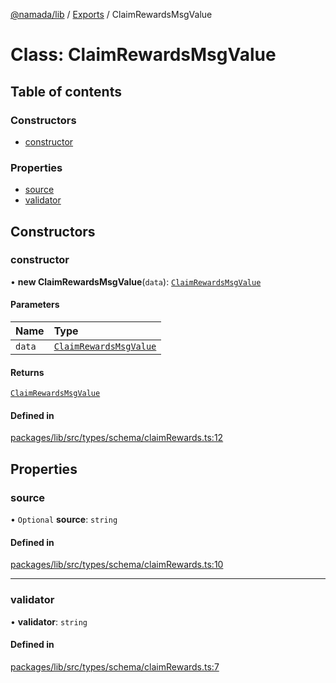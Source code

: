 [@namada/lib](../README.md) / [Exports](../modules.md) / ClaimRewardsMsgValue

# Class: ClaimRewardsMsgValue

## Table of contents

### Constructors

- [constructor](ClaimRewardsMsgValue.md#constructor)

### Properties

- [source](ClaimRewardsMsgValue.md#source)
- [validator](ClaimRewardsMsgValue.md#validator)

## Constructors

### constructor

• **new ClaimRewardsMsgValue**(`data`): [`ClaimRewardsMsgValue`](ClaimRewardsMsgValue.md)

#### Parameters

| Name | Type |
| :------ | :------ |
| `data` | [`ClaimRewardsMsgValue`](ClaimRewardsMsgValue.md) |

#### Returns

[`ClaimRewardsMsgValue`](ClaimRewardsMsgValue.md)

#### Defined in

[packages/lib/src/types/schema/claimRewards.ts:12](https://github.com/anoma/namada-sdkjs/blob/e80842ddd4efc976aa8ca5c36c7787d825591628/packages/lib/src/types/schema/claimRewards.ts#L12)

## Properties

### source

• `Optional` **source**: `string`

#### Defined in

[packages/lib/src/types/schema/claimRewards.ts:10](https://github.com/anoma/namada-sdkjs/blob/e80842ddd4efc976aa8ca5c36c7787d825591628/packages/lib/src/types/schema/claimRewards.ts#L10)

___

### validator

• **validator**: `string`

#### Defined in

[packages/lib/src/types/schema/claimRewards.ts:7](https://github.com/anoma/namada-sdkjs/blob/e80842ddd4efc976aa8ca5c36c7787d825591628/packages/lib/src/types/schema/claimRewards.ts#L7)
